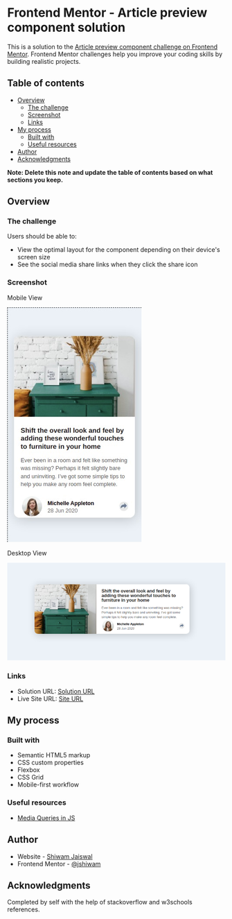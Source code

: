 # Frontend Mentor - Article preview component solution

This is a solution to the [Article preview component challenge on Frontend Mentor](https://www.frontendmentor.io/challenges/article-preview-component-dYBN_pYFT). Frontend Mentor challenges help you improve your coding skills by building realistic projects. 

## Table of contents

- [Overview](#overview)
  - [The challenge](#the-challenge)
  - [Screenshot](#screenshot)
  - [Links](#links)
- [My process](#my-process)
  - [Built with](#built-with)
  - [Useful resources](#useful-resources)
- [Author](#author)
- [Acknowledgments](#acknowledgments)

**Note: Delete this note and update the table of contents based on what sections you keep.**

## Overview

### The challenge

Users should be able to:

- View the optimal layout for the component depending on their device's screen size
- See the social media share links when they click the share icon

### Screenshot
Mobile View

![Mobile View](./design/article-preview-phone.png)

Desktop View

![Desktop View](./design/article-preview-desktop.png)

### Links

- Solution URL: [Solution URL](https://www.frontendmentor.io/solutions/article-preview-card-using-html-css-and-jsmobile-first-approach-VHvWYreQi)
- Live Site URL: [Site URL](https://jshiwam.github.io/article-preview-component-master/)

## My process

### Built with

- Semantic HTML5 markup
- CSS custom properties
- Flexbox
- CSS Grid
- Mobile-first workflow


### Useful resources

- [Media Queries in JS](https://www.w3schools.com/howto/howto_js_media_queries.asp) 


## Author

- Website - [Shiwam Jaiswal](https://www.shiwam.me)
- Frontend Mentor - [@jshiwam](https://www.frontendmentor.io/profile/jshiwam)


## Acknowledgments

Completed by self with the help of stackoverflow and w3schools references.
